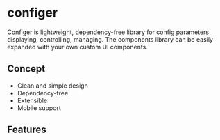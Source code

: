 # configer

Configer is lightweight, dependency-free library for config parameters displaying, controlling, managing. The components library can be easily expanded with your own custom UI components.

## Concept
- Clean and simple design
- Dependency-free
- Extensible
- Mobile support


## Features
